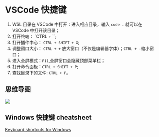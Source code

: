 # VSCode 快捷键
1. WSL 目录在 VSCode 中打开：进入相应目录，输入 `code .` 就可以在 VSCode 中打开该目录；
2. 打开终端： `CTRL + \``;
3. 打开插件中心： `CTRL + SHIFT + X`;
4. 调整窗口大小： `CTRL + +` 放大窗口（不仅是编辑器字体）；`CTRL + -`缩小窗口；
5. 进入全屏模式：`F11`,全屏窗口会隐藏顶部菜单栏；
6. 打开命令面板：`CTRL + SHIFT + P`;
7. 查找目录下的文件: `CTRL + P`。
## 思维导图
![](./VSCode快捷键.svg)

## Windows 快捷键 cheatsheet
[Keyboard shortcuts for Windows](https://code.visualstudio.com/shortcuts/keyboard-shortcuts-windows.pdf)
